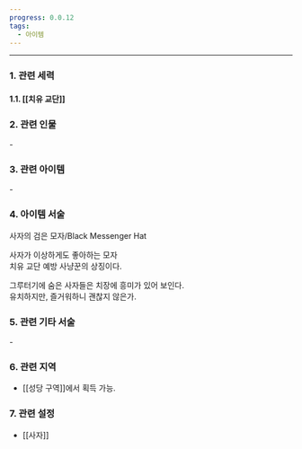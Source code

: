 ```yaml
---
progress: 0.0.12
tags:
  - 아이템
---
```

---
### 1. 관련 세력 
#### 1.1. [[치유 교단]]

### 2. 관련 인물
\-

### 3. 관련 아이템
\-

### 4. 아이템 서술
사자의 검은 모자/Black Messenger Hat

사자가 이상하게도 좋아하는 모자  
치유 교단 예방 사냥꾼의 상징이다.  
  
그루터기에 숨은 사자들은 치장에 흥미가 있어 보인다.  
유치하지만, 즐거워하니 괜찮지 않은가.

### 5. 관련 기타 서술
\-
### 6. 관련 지역
- [[성당 구역]]에서 획득 가능.

### 7. 관련 설정
- [[사자]]